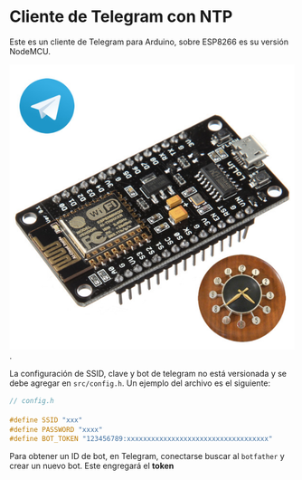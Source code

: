 # Cliente de Telegram con NTP


Este es un cliente de Telegram para Arduino, sobre ESP8266 es 
su versión NodeMCU.

![NodeMCU](doc/nodemcu.jpg).

La configuración de SSID, clave y bot de telegram no está versionada
y se debe agregar en `src/config.h`. Un ejemplo del archivo 
es el siguiente:

```c
// config.h

#define SSID "xxx"
#define PASSWORD "xxxx"
#define BOT_TOKEN "123456789:xxxxxxxxxxxxxxxxxxxxxxxxxxxxxxxxxxx"

```

Para obtener un ID de bot, en Telegram, conectarse buscar al `botfather` y crear un nuevo bot.
Este engregará el **token**